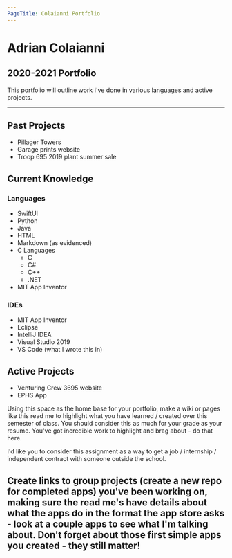 ```yaml
---
PageTitle: Colaianni Portfolio
---
```


# Adrian Colaianni
## 2020-2021 Portfolio

This portfolio will outline work I've done in various languages and active projects.

---
## Past Projects
- Pillager Towers
- Garage prints website
- Troop 695 2019 plant summer sale

## Current Knowledge
### Languages
- SwiftUI
- Python
- Java
- HTML
- Markdown (as evidenced)
- C Languages
    - C
    - C#
    - C++
    - .NET
- MIT App Inventor
### IDEs
- MIT App Inventor
- Eclipse
- IntelliJ IDEA
- Visual Studio 2019
- VS Code (what I wrote this in)

## Active Projects
- Venturing Crew 3695 website
- EPHS App


Using this space as the home base for your portfolio, make a wiki or pages like this read me to highlight what you have learned / created over this semester of class. You should consider this as much for your grade as your resume. You've got incredible work to highlight and brag about - do that here. 

I'd like you to consider this assignment as a way to get a job / internship / independent contract with someone outside the school.

Create links to group projects (create a new repo for completed apps) you've been working on, making sure the read me's have details about what the apps do in the format the app store asks - look at a couple apps to see what I'm talking about. Don't forget about those first simple apps you created - they still matter!
---